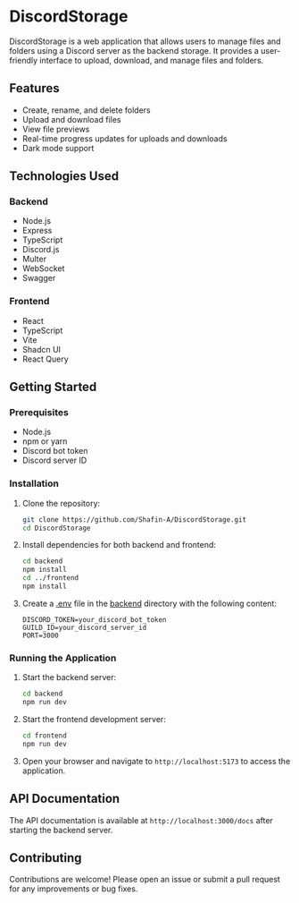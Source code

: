 # DiscordStorage

DiscordStorage is a web application that allows users to manage files and folders using a Discord server as the backend storage. It provides a user-friendly interface to upload, download, and manage files and folders.

## Features

- Create, rename, and delete folders
- Upload and download files
- View file previews
- Real-time progress updates for uploads and downloads
- Dark mode support

## Technologies Used

### Backend

- Node.js
- Express
- TypeScript
- Discord.js
- Multer
- WebSocket
- Swagger

### Frontend

- React
- TypeScript
- Vite
- Shadcn UI
- React Query

## Getting Started

### Prerequisites

- Node.js
- npm or yarn
- Discord bot token
- Discord server ID

### Installation

1. Clone the repository:

   ```sh
   git clone https://github.com/Shafin-A/DiscordStorage.git
   cd DiscordStorage
   ```

2. Install dependencies for both backend and frontend:

   ```sh
   cd backend
   npm install
   cd ../frontend
   npm install
   ```

3. Create a [.env](http://_vscodecontentref_/0) file in the [backend](http://_vscodecontentref_/1) directory with the following content:
   ```
   DISCORD_TOKEN=your_discord_bot_token
   GUILD_ID=your_discord_server_id
   PORT=3000
   ```

### Running the Application

1. Start the backend server:

   ```sh
   cd backend
   npm run dev
   ```

2. Start the frontend development server:

   ```sh
   cd frontend
   npm run dev
   ```

3. Open your browser and navigate to `http://localhost:5173` to access the application.

## API Documentation

The API documentation is available at `http://localhost:3000/docs` after starting the backend server.

## Contributing

Contributions are welcome! Please open an issue or submit a pull request for any improvements or bug fixes.
